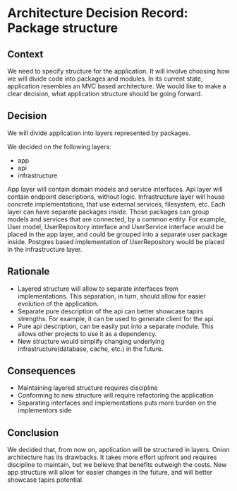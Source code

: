 # Architecture Decision Record: Package structure

## Context

We need to specify structure for the application. 
It will involve choosing how we will divide code into packages and modules. 
In its current state, application resembles an MVC based architecture. 
We would like to make a clear decision, what application structure should be going forward.

## Decision

We will divide application into layers represented by packages.

We decided on the following layers:
* app
* api
* infrastructure

App layer will contain domain models and service interfaces. Api layer will contain endpoint descriptions, without logic. 
Infrastructure layer will house concrete implementations, that use external services, filesystem, etc.
Each layer can have separate packages inside. Those packages can group models and services that are connected, by a common entity. 
For example, User model, UserRepository interface and UserService interface would be placed in the app layer, 
and could be grouped into a separate user package inside. 
Postgres based implementation of UserRepository would be placed in the infrastructure layer.


## Rationale

* Layered structure will allow to separate interfaces from implementations. This separation, in turn, should allow for easier evolution of the application.
* Separate pure description of the api can better showcase tapirs strengths. For example, it can be used to generate client for the api.
* Pure api description, can be easily put into a separate module. This allows other projects to use it as a dependency.
* New structure would simplify changing underlying infrastructure(database, cache, etc.) in the future.

## Consequences

* Maintaining layered structure requires discipline
* Conforming to new structure will require refactoring the application
* Separating interfaces and implementations puts more burden on the implementors side

## Conclusion

We decided that, from now on, application will be structured in layers. Onion architecture has its drawbacks. 
It takes more effort upfront and requires discipline to maintain, but we believe that benefits outweigh the costs.
New app structure will allow for easier changes in the future, and will better showcase tapirs potential.
